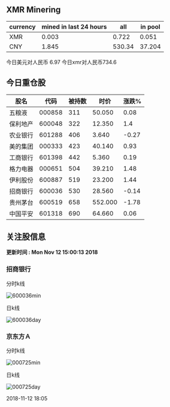 ## XMR Minering

|currency|mined in last 24 hours|all|in pool|
|---|---|---|---|
|XMR|0.003|0.722|0.051|
|CNY|1.845|530.34|37.204|

今日美元对人民币 6.97	今日xmr对人民币734.6


## 今日重仓股 

|股名|代码|被持数|时价|涨跌%|
|---|---|---|---|---|
|五粮液|000858|311|50.050|0.08|
|保利地产|600048|322|12.350|1.4|
|农业银行|601288|406|3.640|-0.27|
|美的集团|000333|423|40.140|0.93|
|工商银行|601398|442|5.360|0.19|
|格力电器|000651|504|39.210|1.48|
|伊利股份|600887|519|23.200|1.44|
|招商银行|600036|530|28.560|-0.14|
|贵州茅台|600519|658|552.000|-1.78|
|中国平安|601318|690|64.660|0.06|

## 关注股信息
**更新时间 : Mon Nov 12 15:00:13 2018**
### 招商银行 
分时k线

![600036min](http://image.sinajs.cn/newchart/min/n/sh600036.gif)

日k线

![600036day](http://image.sinajs.cn/newchart/daily/n/sh600036.gif)

### 京东方Ａ 
分时k线

![000725min](http://image.sinajs.cn/newchart/min/n/sz000725.gif)

日k线

![000725day](http://image.sinajs.cn/newchart/daily/n/sz000725.gif)

2018-11-12 18:05